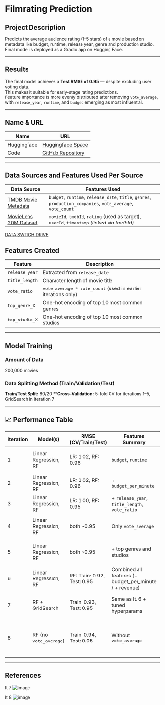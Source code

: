 # Filmrating Prediction

## Project Description  
Predicts the average audience rating (1–5 stars) of a movie based on metadata like budget, runtime, release year, genre and production studio.
Final model is deployed as a Gradio app on Hugging Face.

---

## Results  
The final model achieves a **Test RMSE of 0.95** — despite excluding user voting data.  
This makes it suitable for early-stage rating predictions.  
Feature importance is more evenly distributed after removing `vote_average`, with `release_year`, `runtime`, and `budget` emerging as most influential.

---

## Name & URL

| Name           | URL                                                                 |
|----------------|----------------------------------------------------------------------|
| Huggingface    | [Huggingface Space](https://huggingface.co/spaces/pereilea/movie_rating_guesser) |
| Code           | [GitHub Repository](https://github.com/LeandroPS7/-End-to-End-Machine-Learning-project-) |

---

## Data Sources and Features Used Per Source

| Data Source                                                                                  | Features Used                                                              |
|-----------------------------------------------------------------------------------------------|-----------------------------------------------------------------------------|
| [TMDB Movie Metadata](https://www.kaggle.com/datasets/tmdb/tmdb-movie-metadata)              | `budget`, `runtime`, `release_date`, `title`, `genres`, `production_companies`, `vote_average`, `vote_count` |
| [MovieLens 20M Dataset](https://www.kaggle.com/datasets/grouplens/movielens-20m-dataset)     | `movieId`, `tmdbId`, `rating` (used as target), `userId`, `timestamp` *(linked via tmdbId)* |

[DATA SWTICH DRIVE](https://drive.switch.ch/index.php/s/oTmKucUFsOeTBjY) 


## Features Created

| Feature               | Description                                                                 |
|-----------------------|-----------------------------------------------------------------------------|
| `release_year`        | Extracted from `release_date`                                               |
| `title_length`        | Character length of movie title                                             |
| `vote_ratio`          | `vote_average * vote_count` (used in earlier iterations only)              |
| `top_genre_X`         | One-hot encoding of top 10 most common genres                               |
| `top_studio_X`        | One-hot encoding of top 10 most common studios                              |

---

## Model Training

### Amount of Data  
200,000 movies 

### Data Splitting Method (Train/Validation/Test)  
**Train/Test Split:** 80/20
****Cross-Validation:** 5-fold CV for iterations 1–5, GridSearch in iteration 7

---

## 📈 Performance Table

| Iteration | Model(s)             | RMSE (CV/Train/Test)          | Features Summary                             | Hypothesis                                               | Result                                                       |
|-----------|----------------------|-------------------------------|----------------------------------------------|-----------------------------------------------------------|--------------------------------------------------------------|
| 1         | Linear Regression, RF| LR: 1.02, RF: 0.96                         | `budget`, `runtime` | Baseline features should provide some signal              | Models show limited predictive power                        |
| 2         | Linear Regression, RF| LR: 1.02, RF: 0.96            | + `budget_per_minute`                         | Budget per minute might correlate better                  | same as It 1                            |
| 3         | Linear Regression, RF| LR: 1.00, RF: 0.95            | + `release_year`, `title_length`, `vote_ratio` | Time and vote strength should improve results                  | No major improvement                                        |
| 4         | Linear Regression, RF| both ~0.95                    | Only `vote_average`                           | Test if `vote_average` alone is strong enough             | Surprisingly powerful alone                                |
| 5         | Linear Regression, RF| both ~0.95                    | + top genres and studios                      | Content/producer info might be useful                     | Same RMSE, but more diverse features                       |
| 6         | Linear Regression, RF| RF: Train: 0.92, Test: 0.95   | Combined all features (- budget_per_minute / + revenue)                         | Combination may stabilize variance                        | Stable, but `vote_average` dominates                       |
| 7         | RF + GridSearch      | Train: 0.93, Test: 0.95       | Same as It. 6 + tuned hyperparams             | Optimization should help                                 | Best performing model, but same as It 6                |
| 8         | RF (no `vote_average`)| Train: 0.94, Test: 0.95       | Without `vote_average`                        | Fairer feature distribution for app deployment            | Same performance, better feature spread → used in app  |
---

## References  
It 7
![image](https://github.com/user-attachments/assets/80e088a1-dcdd-46a2-b0e1-20aae1e2c211)


It 8
![image](https://github.com/user-attachments/assets/b0b778ae-3a31-452e-aff2-0a6d3c4da3f3)


